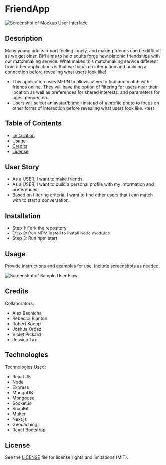 # FriendApp

![Screenshot of Mockup User Interface](./assets/proposalScreenShot.png)

## Description

Many young adults report feeling lonely, and making friends can be difficult as we get older. Bffl aims to help adults forge new platonic friendships with our matchmaking service. What makes this matchmaking service different from other applications is that we focus on interaction and building a connection before revealing what users look like!

- This application uses MERN to allows users to find and match with friends online. They will have the option of filtering for users near their location as well as preferences for shared interests, and parameters for ages, gender, etc.
- Users will select an avatar/bitmoji instead of a profile photo to focus on other forms of interaction before revealing what users look like.
-test

## Table of Contents

- [Installation](#installation)
- [Usage](#usage)
- [Credits](#credits)
- [License](#license)

## User Story

- As a USER, I want to make friends.
- As a USER, I want to build a personal profile with my information and preferences.
- Based on filtering criteria, I want to find other users that I can match with to start a conversation.

## Installation

- Step 1: Fork the repository
- Step 2: Run NPM install to install node modules
- Step 3: Run npm start

## Usage

Provide instructions and examples for use. Include screenshots as needed.

![Screenshot of Sample User Flow](./assets/bffluserflow2.jpg)

## Credits

Collaborators:

- Alex Bachicha
- Rebecca Blanton
- Robert Koepp
- Joshua Ordaz
- Violet Pickard
- Jessica Tax

## Technologies

Technologies Used:

- React JS
- Node
- Express
- MongoDB
- Mongoose
- Socket.io
- SnapKit
- Multer
- Next.js
- Geocaching
- React Bootstrap


## License

See the [LICENSE](LICENSE) file for license rights and limitations (MIT).
